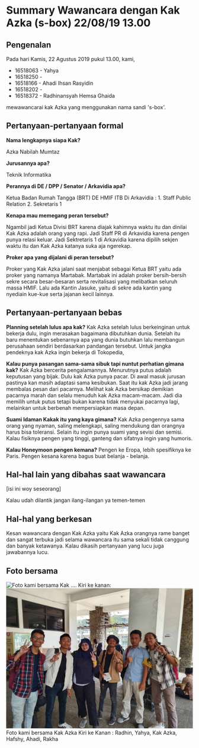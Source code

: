 # Summary Wawancara dengan Kak Azka (s-box) 22/08/19 13.00

## Pengenalan

Pada hari Kamis, 22 Agustus 2019 pukul 13.00, kami,
- 16518063 - Yahya
- 16518250 -
- 16518166 - Ahadi Ihsan Rasyidin
- 16518202 -
- 16518372 - Radhinansyah Hemsa Ghaida

mewawancarai kak Azka yang menggunakan nama sandi 's-box'.


## Pertanyaan-pertanyaan formal

**Nama lengkapnya siapa Kak?**

Azka Nabilah Mumtaz

**Jurusannya apa?**

Teknik Informatika

**Perannya di DE / DPP / Senator / Arkavidia apa?**

Ketua Badan Rumah Tangga (BRT) DE HMIF ITB
Di Arkavidia : 1. Staff Public Relation
               2. Sekretaris 1

**Kenapa mau memegang peran tersebut?**

Ngambil jadi Ketua Divisi BRT karena diajak kahimnya waktu itu dan dinilai Kak Azka adalah orang yang rapi.
Jadi Staff PR di Arkavidia karena pengen punya relasi keluar.
Jadi Sektretaris 1 di Arkavidia karena dipilih sekjen waktu itu dan Kak Azka katanya suka aja ngerekap.

**Proker apa yang dijalani di peran tersebut?**

Proker yang Kak Azka jalani saat menjabat sebagai Ketua BRT yaitu ada proker yang namanya Martabak. Martabak ini adalah proker bersih-bersih sekre secara besar-besaran serta revitalisasi yang melibatkan seluruh massa HMIF. Lalu ada Kantin Jasuke, yaitu di sekre ada kantin yang nyediain kue-kue serta jajanan kecil lainnya.

## Pertanyaan-pertanyaan bebas

**Planning setelah lulus apa kak?**
Kak Azka setelah lulus berkeinginan untuk bekerja dulu, ingin merasakan bagaimana dibutuhkan dunia. Setelah itu baru menentukan sebenarnya apa yang dunia butuhkan lalu membangun perusahaan sendiri berdasarkan pandangan tersebut. Untuk jangka pendeknya kak Azka ingin bekerja di Tokopedia,

**Kalau punya pasangan sama-sama sibuk tapi nuntut perhatian gimana kak?**
Kak Azka bercerita pengalamannya. Menurutnya putus adalah keputusan yang bijak. Dulu kak Azka punya pacar. Di awal masuk jurusan pastinya kan masih adaptasi sama kesibukan. Saat itu kak Azka jadi jarang membalas pesan dari pacarnya. Melihat kak Azka bersikap demikian pacarnya marah dan selalu menuduh kak Azka macam-macam. Jadi dia memilih untuk putus tetapi bukan karena tidak menyukai pacarnya lagi, melainkan untuk berbenah mempersiapkan masa depan.

**Suami Idaman Kakak itu yang kaya gimana?**
Kak Azka pengennya sama orang yang nyaman, saling melengkapi, saling mendukung dan orangnya harus bisa toleransi. Selain itu ingin punya suami yang sevisi dan semisi. Kalau fisiknya pengen yang tinggi, ganteng dan sifatnya ingin yang humoris.

**Kalau Honeymoon pengen kemana?**
Pengen ke Eropa, lebih spesifiknya ke Paris. Pengen kesana karena bagus buat belanja - belanja.


## Hal-hal lain yang dibahas saat wawancara

[isi ini woy seseorang]

Kalau udah dilantik jangan ilang-ilangan ya temen-temen

## Hal-hal yang berkesan

Kesan wawancara dengan Kak Azka yaitu Kak Azka orangnya rame banget dan sangat terbuka jadi selama wawancara itu sama sekali tidak canggung dan banyak ketawanya. Kalau dikasih pertanyaan yang lucu juga jawabannya lucu.

## Foto bersama
![Foto kami bersama Kak .... Kiri ke kanan: ](https://github.com/ozer0532/TugasWawancaraDaemon/raw/master/)
![Foto kami bersama Kak Azka Kiri ke Kanan : Radhin, Yahya, Kak Azka, Hafshy, Ahadi, Rakha](./Azka1.jpg)
Foto kami bersama Kak Azka Kiri ke Kanan : Radhin, Yahya, Kak Azka, Hafshy, Ahadi, Rakha
